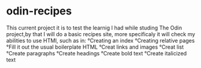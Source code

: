 # odin-recipes

This current project it is to test the learnig I had while studing The Odin project,by that I will do a basic recipes site, more specificaly it will check my abilities to use HTMl, such as in: 
°Creating an index
°Creating relative pages
°Fill it out the usual boilerplate HTML
°Creat links and images
°Creat list
°Create paragraphs
°Create headings
°Create bold text
°Create italicized text
